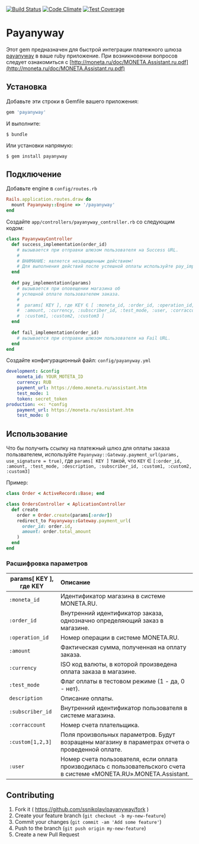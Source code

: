[![Build Status](https://travis-ci.org/ssnikolay/payanyway.svg?branch=master)](https://travis-ci.org/ssnikolay/payanyway)
[![Code Climate](https://codeclimate.com/github/ssnikolay/payanyway.svg)](https://codeclimate.com/github/ssnikolay/payanyway)
[![Test Coverage](https://codeclimate.com/github/ssnikolay/payanyway/badges/coverage.svg)](https://codeclimate.com/github/ssnikolay/payanyway)

# Payanyway

Этот gem предназначен для быстрой интеграции платежного шлюза [payanyway](http://payanyway.ru) в ваше ruby приложение.
При возникновенни вопросов следует ознакомиться с [http://moneta.ru/doc/MONETA.Assistant.ru.pdf](http://moneta.ru/doc/MONETA.Assistant.ru.pdf)
## Установка

Добавьте эти строки в Gemfile вашего приложения:

```ruby
gem 'payanyway'
```

И выполните:

    $ bundle

Или установки напрямую:

    $ gem install payanyway

## Подключение

Добавьте engine в `config/routes.rb`
```ruby
Rails.application.routes.draw do
  mount Payanyway::Engine => '/payanyway'
end
```

Создайте `app/controllers/payanyway_controller.rb` со следующим кодом:

```ruby
class PayanywayController
  def success_implementation(order_id)
    # вызывается при отправки шлюзом пользователя на Success URL.
    #
    # ВНИМАНИЕ: является незащищенным действием!
    # Для выполнения действий после успешной оплаты используйте pay_implementation
  end
  
  def pay_implementation(params)
    # вызывается при оповещении магазина об 
    # успешной оплате пользователем заказа.
    #
    #  params[ KEY ], где KEY ∈ [ :moneta_id, :order_id, :operation_id,
    #  :amount, :currency, :subscriber_id, :test_mode, :user, :corraccount,
    #  :custom1, :custom2, :custom3 ]
  end
  
  def fail_implementation(order_id)
    # вызывается при отправки шлюзом пользователя на Fail URL.
  end
end
```

Создайте конфигурационный файл: `config/payanyway.yml`


```yml
development: &config
    moneta_id: YOUR_MOTETA_ID
    currency: RUB
    payment_url: https://demo.moneta.ru/assistant.htm
    test_mode: 1
    token: secret_token
production: <<: *config
    payment_url: https://moneta.ru/assistant.htm
    test_mode: 0
```
## Использование

Что бы получить ссылку на платежный шлюз для оплаты заказа пользвателем, используйте `Payanyway::Gateway.payment_url(params, use_signature = true)`, где `params[ KEY ]` такой, что `KEY` ∈ `[:order_id, :amount, :test_mode, :description, :subscriber_id, :custom1, :custom2, :custom3]`

Пример:
```ruby
class Order < ActiveRecord::Base; end

class OrdersController < AplicationController
  def create
    order = Order.create(params[:order])
    redirect_to Payanyway::Gateway.payment_url(
      order_id: order.id,
      amount: order.total_amount
    )
  end
end
```

### Расшифровка параметров

 params[ KEY ], где KEY    | Описание
--------------------------|:-----------------------------------------------------------
 `:moneta_id`              | Идентификатор магазина в системе MONETA.RU.
 `:order_id`               | Внутренний идентификатор заказа, однозначно определяющий заказ в магазине.
 `:operation_id`           | Номер операции в системе MONETA.RU.
 `:amount`                 | Фактическая сумма, полученная на оплату заказа.
 `:currency`               | ISO код валюты, в которой произведена оплата заказа в магазине.
 `:test_mode`              | Флаг оплаты в тестовом режиме (1 - да, 0 - нет).
 `description`             | Описание оплаты.
 `:subscriber_id`          | Внутренний идентификатор пользователя в системе магазина.
 `:corraccount`            | Номер счета плательщика.
 `:custom[1,2,3]`          | Поля произвольных параметров. Будут возращены магазину в параметрах отчета о проведенной оплате.
 `:user`                   | Номер счета пользователя, если оплата производилась с пользовательского счета в системе «MONETA.RU».MONETA.Assistant.

## Contributing

1. Fork it ( https://github.com/ssnikolay/payanyway/fork )
2. Create your feature branch (`git checkout -b my-new-feature`)
3. Commit your changes (`git commit -am 'Add some feature'`)
4. Push to the branch (`git push origin my-new-feature`)
5. Create a new Pull Request
